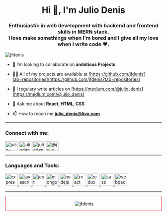 <h1 align="center">Hi 👋, I'm Julio Denis</h1>
<h3 align="center">Enthusiastic in web development with backend and frontend skills in MERN stack. <br/>
I love make somethings when I'm bored and I give all my love when I write code ❤.</h3>

<p align="left"> <img src="https://komarev.com/ghpvc/?username=jfdenis" alt="jfdenis" /> </p>


- 👯 I’m looking to collaborate on **ambitious Projects**

- 👨‍💻 All of my projects are available at [https://github.com/jfdenis?tab=repositories](https://github.com/jfdenis?tab=repositories)

- 📝 I regulary write articles on [https://medium.com/@julio_denis](https://medium.com/@julio_denis)

- 💬 Ask me about **React, HTML, CSS**

- 📫 How to reach me **julio_denis@live.com**
<hr/>
<p align="left">
<h3 align="left">Connect with me:</h3>
<a href="https://linkedin.com/in/julio-denis-763721181" target="blank"><img align="center" src="https://cdn.jsdelivr.net/npm/simple-icons@3.0.1/icons/linkedin.svg" alt="julio-denis" height="30" width="40" /></a>
<a href="https://fb.com/juliodenisz" target="blank"><img align="center" src="https://cdn.jsdelivr.net/npm/simple-icons@3.0.1/icons/facebook.svg" alt="juliodenisz" height="30" width="40" /></a>
<a href="https://instagram.com/juliodenz" target="blank"><img align="center" src="https://cdn.jsdelivr.net/npm/simple-icons@3.0.1/icons/instagram.svg" alt="juliodenz" height="30" width="40" /></a>
<a href="https://medium.com/@julio_denis" target="blank"><img align="center" src="https://cdn.jsdelivr.net/npm/simple-icons@3.0.1/icons/medium.svg" alt="@julio_denis" height="30" width="40" /></a>
</p>
<hr/>
<h3 align="left">Languages and Tools:</h3>
<p align="left"> <a href="https://expressjs.com" target="_blank"> <img src="https://devicons.github.io/devicon/devicon.git/icons/express/express-original-wordmark.svg" alt="express" width="40" height="40"/> </a> <a href="https://developer.mozilla.org/en-US/docs/Web/JavaScript" target="_blank"> <img src="https://devicons.github.io/devicon/devicon.git/icons/javascript/javascript-original.svg" alt="javascript" width="40" height="40"/> </a> <a href="https://jestjs.io" target="_blank"> <img src="https://www.vectorlogo.zone/logos/jestjsio/jestjsio-icon.svg" alt="jest" width="40" height="40"/> </a> <a href="https://www.mongodb.com/" target="_blank"> <img src="https://devicons.github.io/devicon/devicon.git/icons/mongodb/mongodb-original-wordmark.svg" alt="mongodb" width="40" height="40"/> </a> <a href="https://nodejs.org" target="_blank"> <img src="https://devicons.github.io/devicon/devicon.git/icons/nodejs/nodejs-original-wordmark.svg" alt="nodejs" width="40" height="40"/> </a> <a href="https://reactjs.org/" target="_blank"> <img src="https://devicons.github.io/devicon/devicon.git/icons/react/react-original-wordmark.svg" alt="react" width="40" height="40"/> </a> <a href="https://redux.js.org" target="_blank"> <img src="https://devicons.github.io/devicon/devicon.git/icons/redux/redux-original.svg" alt="redux" width="40" height="40"/> </a> <a href="https://sass-lang.com" target="_blank"> <img src="https://devicons.github.io/devicon/devicon.git/icons/sass/sass-original.svg" alt="sass" width="40" height="40"/> </a> <a href="https://webpack.js.org" target="_blank"> <img src="https://devicons.github.io/devicon/devicon.git/icons/webpack/webpack-original.svg" alt="webpack" width="40" height="40"/> </a> </p>
<hr/>
<div style='display:flex; border:1px solid red; justify-content:center;'>

<p>&nbsp;<img  align="center" src="https://github-readme-stats.vercel.app/api?username=jfdenis&theme=synthwave&show_icons=true" alt="jfdenis" /></p>
</div
